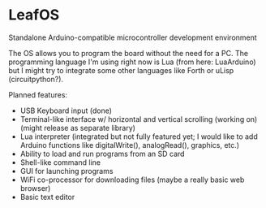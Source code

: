 # LeafOS
Standalone Arduino-compatible microcontroller development environment

The OS allows you to program the board without the need for a PC. The programming language I'm using right now is Lua (from here: LuaArduino) but I might try to integrate some other languages like Forth or uLisp (circuitpython?).

Planned features:

- USB Keyboard input (done)
- Terminal-like interface w/ horizontal and vertical scrolling (working on) (might release as separate library)
- Lua interpreter (integrated but not fully featured yet; I would like to add Arduino functions like digitalWrite(), analogRead(), graphics, etc.)
- Ability to load and run programs from an SD card
- Shell-like command line
- GUI for launching programs
- WiFi co-processor for downloading files (maybe a really basic web browser)
- Basic text editor
